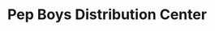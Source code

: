 ---
title: "Pep Boys Distribution Center"
url: /mesquite/pep-boys-distribution-center/
shop: Autowerkstatt
---